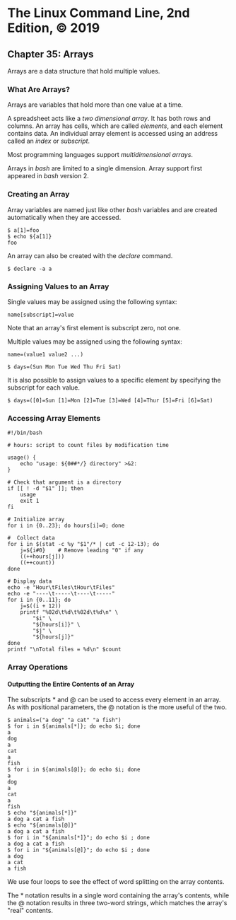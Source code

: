 # The Linux Command Line, 2nd Edition, © 2019

## Chapter 35: Arrays

Arrays are a data structure that hold multiple values.

### What Are Arrays?

Arrays are variables that hold more than one value at a time.

A spreadsheet acts like a _two dimensional array_. It has both rows and columns.
An array has cells, which are called _elements_, and each element contains data.
An individual array element is accessed using an address called an _index_ or _subscript_.

Most programming languages support _multidimensional arrays_.

Arrays in _bash_ are limited to a single dimension.
Array support first appeared in _bash_ version 2.

### Creating an Array

Array variables are named just like other _bash_ variables and are created automatically when they are accessed.

```
$ a[1]=foo
$ echo ${a[1]}
foo
```

An array can also be created with the _declare_ command.

`$ declare -a a`

### Assigning Values to an Array

Single values may be assigned using the following syntax:

`name[subscript]=value`

Note that an array's first element is subscript zero, not one.

Multiple values may be assigned using the following syntax:

`name=(value1 value2 ...)`

`$ days=(Sun Mon Tue Wed Thu Fri Sat)`

It is also possible to assign values to a specific element by specifying the subscript for each value.

`$ days=([0]=Sun [1]=Mon [2]=Tue [3]=Wed [4]=Thur [5]=Fri [6]=Sat)`

### Accessing Array Elements

```
#!/bin/bash

# hours: script to count files by modification time

usage() {
	echo "usage: ${0##*/} directory" >&2:
}

# Check that argument is a directory
if [[ ! -d "$1" ]]; then
	usage
	exit 1
fi

# Initialize array
for i in {0..23}; do hours[i]=0; done

#  Collect data
for i in $(stat -c %y "$1"/* | cut -c 12-13); do
	j=${i#0}	# Remove leading "0" if any
	((++hours[j]))
	((++count))
done

# Display data
echo -e "Hour\tFiles\tHour\tFiles"
echo -e "----\t-----\t----\t-----"
for i in {0..11}; do
	j=$((i + 12))
	printf "%02d\t%d\t%02d\t%d\n" \
		"$i" \
		"${hours[i]}" \
		"$j" \
		"${hours[j]}"
done
printf "\nTotal files = %d\n" $count
```

### Array Operations

#### Outputting the Entire Contents of an Array

The subscripts \* and \@ can be used to access every element in an array.
As with positional parameters, the \@ notation is the more useful of the two.


```
$ animals=("a dog" "a cat" "a fish")
$ for i in ${animals[*]}; do echo $i; done
a
dog
a
cat
a
fish
$ for i in ${animals[@]}; do echo $i; done
a
dog
a
cat
a
fish
$ echo "${animals[*]}"
a dog a cat a fish
$ echo "${animals[@]}"
a dog a cat a fish
$ for i in "${animals[*]}"; do echo $i ; done
a dog a cat a fish
$ for i in "${animals[@]}"; do echo $i ; done
a dog
a cat
a fish
```

We use four loops to see the effect of word splitting on the array contents.

The \* notation results in a single word containing the array's contents, while the \@ notation results in three two-word strings, which matches the array's "real" contents.